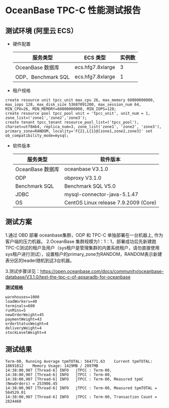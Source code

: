 OceanBase TPC-C 性能测试报告 
===========================================



测试环境 (阿里云 ECS） 
-----------------------------------

* 硬件配置

  

  |       服务类型        |      ECS 类型      | 实例数 |
  |-------------------|------------------|-----|
  | OceanBase 数据库     | ecs.hfg7.8xlarge | 3   |
  | ODP、Benchmark SQL | ecs.hfg7.8xlarge | 1   |

  

* 租户规格

  




```unknow
create resource unit tpcc_unit max_cpu 26, max_memory 60000000000, max_iops 128, max_disk_size 53687091200, max_session_num 64, MIN_CPU=26, MIN_MEMORY=60000000000, MIN_IOPS=128;
create resource pool tpcc_pool unit = 'tpcc_unit', unit_num = 1, zone_list=('zone1','zone2','zone3');
create tenant tpcc_tenant resource_pool_list=('tpcc_pool'), charset=utf8mb4, replica_num=3, zone_list('zone1', 'zone2', 'zone3'), primary_zone=RANDOM, locality='F{2},L{1}@[zone1,zone2,zone3]' set ob_compatibility_mode=mysql;
```



* 软件版本

  

  |     服务类型      |                 软件版本                 |
  |---------------|--------------------------------------|
  | OceanBase 数据库 | oceanbase V3.1.0                     |
  | ODP           | obproxy V3.1.0                       |
  | Benchmark SQL | Benchmark SQL  V5.0                  |
  | JDBC          | mysql-connector-java-5.1.47          |
  | OS            | CentOS Linux release 7.9.2009 (Core) |

  




测试方案 
-------------------------

1.通过 OBD 部署 oceanbase集群，ODP 和 TPC-C 单独部署在一台机器上, 作为客户端的压力机器。
2.OceanBase 集群规模为1：1：1，部署成功后先新建跑TPC-C测试的租户及用户（sys租户是管理集群的内置系统租户，请勿直接使用sys租户进行测试），设置租户的primary_zone为RANDOM，RANDOM表示新建表分区的leader随机到这3台机器。

3.测试步骤详见：https://open.oceanbase.com/docs/community/oceanbase-database/V3.1.0/test-the-tpc-c-of-apsaradb-for-oceanbase

**测试规格** 

```shell
warehouses=1000
loadWorkers=40
terminals=600
runMins=5
newOrderWeight=45
paymentWeight=43
orderStatusWeight=4
deliveryWeight=4
stockLevelWeight=4
```



测试结果 
-------------------------

```unknow
Term-00, Running Average tpmTOTAL: 564771.63    Current tpmTOTAL: 18691812    Memory Usage: 1429MB / 2097MB
14:38:00,907 [Thread-6] INFO   jTPCC : Term-00,
14:38:00,907 [Thread-6] INFO   jTPCC : Term-00,
14:38:00,907 [Thread-6] INFO   jTPCC : Term-00, Measured tpmC (NewOrders) = 253906.45
14:38:00,907 [Thread-6] INFO   jTPCC : Term-00, Measured tpmTOTAL = 564529.01
14:38:00,907 [Thread-6] INFO   jTPCC : Term-00, Transaction Count = 2824460
```





